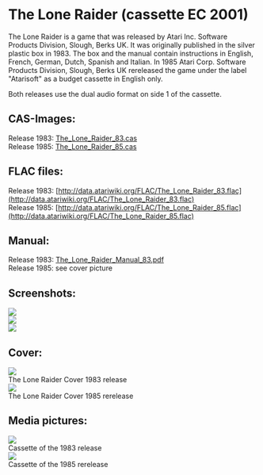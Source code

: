 # The Lone Raider (cassette EC 2001)  
The Lone Raider is a game that was released by Atari Inc. Software Products Division, Slough, Berks UK. It was originally published in the silver plastic box in 1983. The box and the manual contain instructions in English, French, German, Dutch, Spanish and Italian. In 1985 Atari Corp. Software Products Division, Slough, Berks UK rereleased the game under the label "Atarisoft" as a budget cassette in English only.  
  
Both releases use the dual audio format on side 1 of the cassette.  
  
## CAS-Images:  
Release 1983: [The_Lone_Raider_83.cas](attachments/The_Lone_Raider_83.cas)  
Release 1985: [The_Lone_Raider_85.cas](attachments/The_Lone_Raider_85.cas)  
  
## FLAC files:  
Release 1983: [http://data.atariwiki.org/FLAC/The_Lone_Raider_83.flac](http://data.atariwiki.org/FLAC/The_Lone_Raider_83.flac)  
Release 1985: [http://data.atariwiki.org/FLAC/The_Lone_Raider_85.flac](http://data.atariwiki.org/FLAC/The_Lone_Raider_85.flac)  
  
## Manual:  
Release 1983: [The_Lone_Raider_Manual_83.pdf](attachments/The_Lone_Raider_Manual_83.pdf)  
Release 1985: see cover picture  
  
## Screenshots:  
![](attachments/The_Lone_Raider_Screenshot1.jpg)  
![](attachments/The_Lone_Raider_Screenshot2.jpg)  
![](attachments/The_Lone_Raider_Screenshot3.jpg)  
  
## Cover:  
![](attachments/The_Lone_Raider_cover.jpg)  
The Lone Raider Cover 1983 release  
![](attachments/The_Lone_Raider_Atarisoft_cover.jpg)  
The Lone Raider Cover 1985 rerelease  
  
## Media pictures:  
![](attachments/The_Lone_Raider_cassette.jpg)  
Cassette of the 1983 release  
![](attachments/The_Lone_Raider_Atarisoft_cassette.jpg)  
Cassette of the 1985 rerelease  
